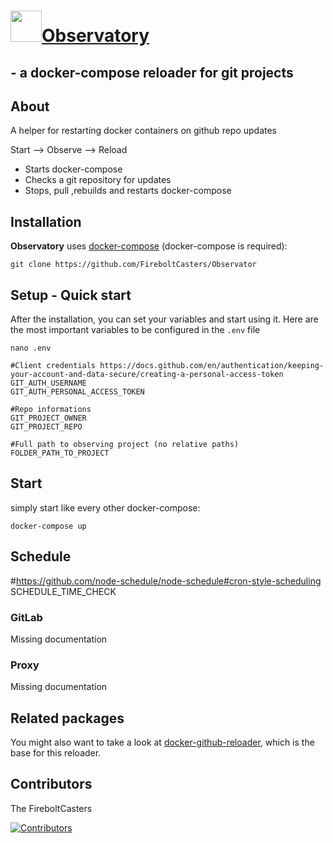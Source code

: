 <h1><a href="https://github.com/FireboltCasters/Observatory"><img src="https://raw.githubusercontent.com/FireboltCasters/Observatory/main/logo.png" width="50" heigth="50" /></a><a href="https://github.com/FireboltCasters/Observatory">Observatory</a></h1><h2> - a docker-compose reloader for git projects</h2>

## About

A helper for restarting docker containers on github repo updates

Start --> Observe --> Reload

- Starts docker-compose
- Checks a git repository for updates
- Stops, pull ,rebuilds and restarts docker-compose


## Installation

**Observatory** uses [docker-compose](https://docs.docker.com/compose/install/) (docker-compose is required):

```console
git clone https://github.com/FireboltCasters/Observator
```

## Setup - Quick start

After the installation, you can set your variables and start using it.
Here are the most important variables to be configured in the ```.env``` file

```console
nano .env
```


```.env
#Client credentials https://docs.github.com/en/authentication/keeping-your-account-and-data-secure/creating-a-personal-access-token
GIT_AUTH_USERNAME
GIT_AUTH_PERSONAL_ACCESS_TOKEN

#Repo informations
GIT_PROJECT_OWNER
GIT_PROJECT_REPO

#Full path to observing project (no relative paths)
FOLDER_PATH_TO_PROJECT
```

## Start

simply start like every other docker-compose:

```console
docker-compose up
```

## Schedule
#https://github.com/node-schedule/node-schedule#cron-style-scheduling
SCHEDULE_TIME_CHECK

### GitLab

Missing documentation

### Proxy

Missing documentation


## Related packages

You might also want to take a look at [docker-github-reloader](https://github.com/FireboltCasters/docker-github-reloader), which is the base for this reloader.

## Contributors

The FireboltCasters

<a href="https://github.com/FireboltCasters/docker-github-reloader"><img src="https://contrib.rocks/image?repo=FireboltCasters/docker-github-reloader" alt="Contributors" /></a>
